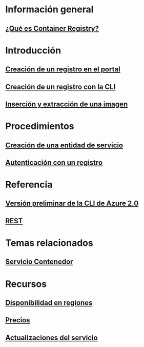 # Información general

## [¿Qué es Container Registry?](container-registry-intro.md)

# Introducción
## [Creación de un registro en el portal](container-registry-get-started-portal.md)
## [Creación de un registro con la CLI](container-registry-get-started-azure-cli.md)
## [Inserción y extracción de una imagen](container-registry-get-started-docker-cli.md)

# Procedimientos

## [Creación de una entidad de servicio](../azure-resource-manager/resource-group-create-service-principal-portal.md?toc=%2fazure%2fcontainer-registry%2ftoc.json)
## [Autenticación con un registro](container-registry-authentication.md)

# Referencia

## [Versión preliminar de la CLI de Azure 2.0](/cli/azure/acr)
## [REST](/rest/api/containerregistry)

# Temas relacionados

## [Servicio Contenedor](/azure/container-service/)

# Recursos
## [Disponibilidad en regiones](https://azure.microsoft.com/regions/services/)
## [Precios](https://azure.microsoft.com/pricing/details/container-registry/)
## [Actualizaciones del servicio](https://azure.microsoft.com/en-us/updates/?product=container-registry&updatetype=&platform=)


<!--HONumber=Feb17_HO3-->


